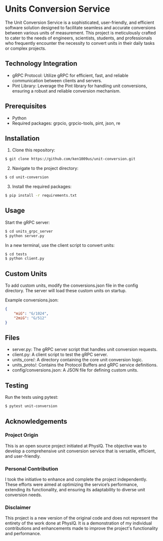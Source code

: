# Units Conversion Service

The Unit Conversion Service is a sophisticated, user-friendly, and efficient software solution designed to facilitate seamless and accurate conversions between various units of measurement. This project is meticulously crafted to cater to the needs of engineers, scientists, students, and professionals who frequently encounter the necessity to convert units in their daily tasks or complex projects.

## Technology Integration

- gRPC Protocol: Utilize gRPC for efficient, fast, and reliable communication between clients and servers.
- Pint Library: Leverage the Pint library for handling unit conversions, ensuring a robust and reliable conversion mechanism.

## Prerequisites
- Python
- Required packages: grpcio, grpcio-tools, pint, json, re

## Installation

1. Clone this repository:
```bash
$ git clone https://github.com/ken1009us/unit-conversion.git
```

2. Navigate to the project directory:

```bash
$ cd unit-conversion
```

3. Install the required packages:
```bash
$ pip install -r requirements.txt
```

## Usage

Start the gRPC server:

```bash
$ cd units_grpc_server
$ python server.py
```

In a new terminal, use the client script to convert units:

```bash
$ cd tests
$ python client.py
```

## Custom Units

To add custom units, modify the conversions.json file in the config directory. The server will load these custom units on startup.

Example conversions.json:

```json
{
    "miG": "G/1024",
    "2miG": "G/512"
}
```

## Files

- server.py: The gRPC server script that handles unit conversion requests.
- client.py: A client script to test the gRPC server.
- units_core/: A directory containing the core unit conversion logic.
- units_proto/: Contains the Protocol Buffers and gRPC service definitions.
- config/conversions.json: A JSON file for defining custom units.

## Testing

Run the tests using pytest:

```bash
$ pytest unit-conversion
```

## Acknowledgements

### Project Origin

This is an open source project initiated at PhysIQ. The objective was to develop a comprehensive unit conversion service that is versatile, efficient, and user-friendly.

### Personal Contribution
I took the initiative to enhance and complete the project independently. These efforts were aimed at optimizing the service’s performance, extending its functionality, and ensuring its adaptability to diverse unit conversion needs.

### Disclaimer
This project is a new version of the original code and does not represent the entirety of the work done at PhysIQ. It is a demonstration of my individual contributions and enhancements made to improve the project's functionality and performance.